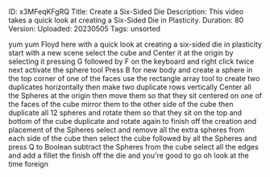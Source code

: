ID: x3MFeqKFgRQ
Title: Create a Six-Sided Die
Description: This video takes a quick look at creating a Six-Sided Die in Plasticity.
Duration: 80
Version: 
Uploaded: 20230505
Tags: unsorted

yum yum Floyd here with a quick look at
creating a six-sided die in plasticity
start with a new scene select the cube
and Center it at the origin by selecting
it pressing G followed by F on the
keyboard and right click twice next
activate the sphere tool Press B for new
body and create a sphere in the top
corner of one of the faces use the
rectangle array tool to create two
duplicates horizontally
then make two duplicate rows vertically
Center all the Spheres at the origin
then move them so that they sit centered
on one of the faces of the cube
mirror them to the other side of the
cube then duplicate all 12 spheres and
rotate them so that they sit on the top
and bottom of the cube duplicate and
rotate again to finish off the creation
and placement of the Spheres
select and remove all the extra spheres
from each side of the cube
then select the cube followed by all the
Spheres and press Q to Boolean subtract
the Spheres from the cube
select all the edges and add a fillet
the finish off the die and you're good
to go oh look at the time
foreign
